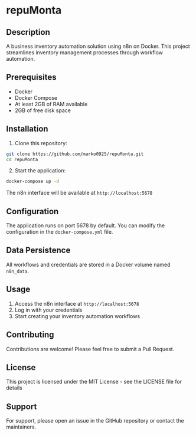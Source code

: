 # repuMonta

## Description
A business inventory automation solution using n8n on Docker. This project streamlines inventory management processes through workflow automation.

## Prerequisites
- Docker
- Docker Compose
- At least 2GB of RAM available
- 2GB of free disk space

## Installation

1. Clone this repository:
```bash
git clone https://github.com/marko0925/repuMonta.git
cd repuMonta
```

2. Start the application:
```bash
docker-compose up -d
```

The n8n interface will be available at `http://localhost:5678`

## Configuration
The application runs on port 5678 by default. You can modify the configuration in the `docker-compose.yml` file.

## Data Persistence
All workflows and credentials are stored in a Docker volume named `n8n_data`.

## Usage
1. Access the n8n interface at `http://localhost:5678`
2. Log in with your credentials
3. Start creating your inventory automation workflows

## Contributing
Contributions are welcome! Please feel free to submit a Pull Request.

## License
This project is licensed under the MIT License - see the LICENSE file for details

## Support
For support, please open an issue in the GitHub repository or contact the maintainers.
